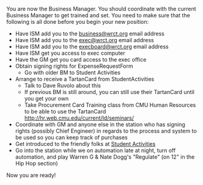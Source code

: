 <!-- TITLE: New Business Manager -->

You are now the Business Manager. You should coordinate with the current Business Manager to get trained and set. You need to make sure that the following is all done before you begin your new position:
* Have ISM add you to the business@wrct.org email address
* Have ISM add you to the exec@wrct.org email address
* Have ISM add you to the execboard@wrct.org email address
* Have ISM get you access to exec computer
* Have the GM get you card access to the exec office
* Obtain signing rights for ExpenseRequestForm
	* Go with older BM to Student Activities
* Arrange to receive a TartanCard from StudentActivities
	* Talk to Dave Ruvolo about this
	* If previous BM is still around, you can still use their TartanCard until you get your own
	* Take Procurement Card Training class from CMU Human Resources to be able to use the TartanCard http://hr.web.cmu.edu/current/ld/seminars/
* Coordinate with GM and anyone else in the station who has signing rights (possibly Chief Engineer) in regards to the process and system to be used so you can keep track of purchases
* Get introduced to the friendly folks at [Student Activities](student-activities)
* Go into the station while we on automation late at night, turn off automation, and play Warren G & Nate Dogg's "Regulate" (on 12" in the Hip Hop section)

Now you are ready!

